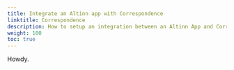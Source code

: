```yaml
---
title: Integrate an Altinn app with Correspondence
linktitle: Correspondence
description: How to setup an integration between an Altinn App and Correspondence.
weight: 100
toc: true
---
```


Howdy.